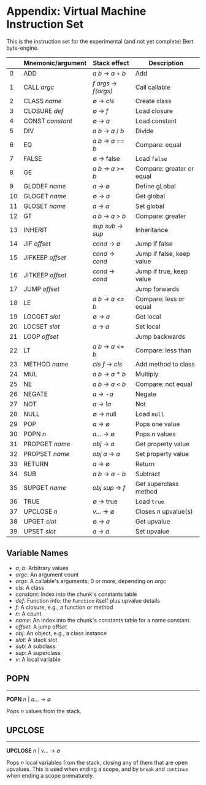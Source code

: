# Appendix: Virtual Machine Instruction Set

This is the instruction set for the experimental (and not yet
complete) Bert byte-engine.


|    | Mnemonic/argument | Stack effect         | Description               |
|----|-------------------|----------------------|---------------------------|
| 0  | ADD               | *a b* → *a* + *b*    | Add                       |
| 1  | CALL *argc*       | *f args* → *f(args)* | Call callable             |
| 2  | CLASS *name*      | ∅ → *cls*            | Create class              |
| 3  | CLOSURE *def*     | ∅ → *f*              | Load closure              |
| 4  | CONST *constant*  | ∅ → *a*              | Load constant             |
| 5  | DIV               | *a b* → *a* / *b*    | Divide                    |
| 6  | EQ                | *a b* → *a* == *b*   | Compare: equal            |
| 7  | FALSE             | ∅ → false            | Load `false`              |
| 8  | GE                | *a b* → *a* >= *b*   | Compare: greater or equal |
| 9  | GLODEF *name*     | *a* → ∅              | Define gLobal             |
| 10 | GLOGET *name*     | ∅ → *a*              | Get global                |
| 11 | GLOSET *name*     | *a* → *a*            | Set global                |
| 12 | GT                | *a b* → *a* > *b*    | Compare: greater          |
| 13 | INHERIT           | *sup sub* → *sup*    | Inheritance               |
| 14 | JIF *offset*      | *cond* → ∅           | Jump if false             |
| 15 | JIFKEEP *offset*  | *cond* → *cond*      | Jump if false, keep value |
| 16 | JITKEEP *offset*  | *cond* → *cond*      | Jump if true, keep value  |
| 17 | JUMP *offset*     |                      | Jump forwards             |
| 18 | LE                | *a b* → *a* <= *b*   | Compare: less or equal    |
| 19 | LOCGET *slot*     | ∅ → *a*              | Get local                 |
| 20 | LOCSET *slot*     | *a* → *a*            | Set local                 |
| 21 | LOOP *offset*     |                      | Jump backwards            |
| 22 | LT                | *a b* → *a* <= *b*   | Compare: less than        |
| 23 | METHOD *name*     | *cls f* → *cls*      | Add method to class       |
| 24 | MUL               | *a b* → *a* * *b*    | Multiply                  |
| 25 | NE                | *a b* → *a* < *b*    | Compare: not equal        |
| 26 | NEGATE            | *a* → -*a*           | Negate                    |
| 27 | NOT               | *a* → !*a*           | Not                       |
| 28 | NULL              | ∅ → null             | Load `null`               |
| 29 | POP               | *a* → ∅              | Pops one value            |
| 30 | POPN *n*          | *a...* → ∅           | Pops *n* values           |
| 31 | PROPGET *name*    | *obj* → *a*          | Get property value        |
| 32 | PROPSET *name*    | *obj a* → *a*        | Set property value        |
| 33 | RETURN            | *a* → ∅              | Return                    |
| 34 | SUB               | *a b* → *a* - *b*    | Subtract                  |
| 35 | SUPGET *name*     | *obj sup* → *f*      | Get superclass method     |
| 36 | TRUE              | ∅ → true             | Load `true`               |
| 37 | UPCLOSE *n*       | *v...* → ∅           | Closes *n* upvalue(s)     |
| 38 | UPGET *slot*      | ∅ → *a*              | Get upvalue               |
| 39 | UPSET *slot*      | *a* → *a*            | Set upvalue               |

## Variable Names

- *a*, *b*: Arbitrary values
- *argc*: An argument count
- *args*: A callable's arguments; 0 or more, depending on *argc*
- *cls*: A class
- *constant*: Index into the chunk's constants table
- *def*: Function info: the `Function` itself plus upvalue details
- *f*: A closure, e.g., a function or method
- *n*: A count
- *name*: An index into the chunk's constants table for a name constant.
- *offset*: A jump offset
- *obj*: An object, e.g., a class instance
- *slot*: A stack slot
- *sub*: A subclass
- *sup*: A superclass
- *v*: A local variable

## POPN
---
**POPN** *n* | *a...* → ∅ 

Pops *n* values from the stack.

## UPCLOSE
---
**UPCLOSE** *n* | *v...* → ∅

Pops *n* local variables from the stack, closing any of them that are 
open upvalues. This is used when ending a scope, and by `break` and `continue` 
when ending a scope prematurely.